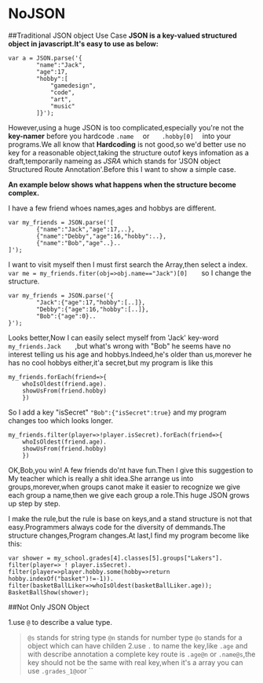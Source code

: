 # NoJSON
##Traditional JSON object Use Case
**JSON is a key-valued structured object in javascript.It's easy to use as below:**

```
var a = JSON.parse('{
		"name":"Jack",
		"age":17,
		"hobby":[
			"gamedesign",
			"code",
			"art",
			"music"
		]}');
```

However,using a huge JSON is too complicated,especially you're not the __key-namer__ before you hardcode ``	.name	`` or ``	.hobby[0]	`` into your programs.We all know that __Hardcoding__ is not good,so we'd better use no key for a reasonable object,taking the structure outof keys infomation as a draft,temporarily nameing as _JSRA_ which stands for 'JSON object Structured Route Annotation'.Before this I want to show a simple case.

**An example below shows what happens when the structure become complex.**

I have a few friend whoes names,ages and hobbys are different.

```
var my_friends = JSON.parse('[
		{"name":"Jack","age":17,..},
		{"name":"Debby","age":16,"hobby":..},
		{"name":"Bob","age"..}..
]');
```
I want to visit myself then I must first search the Array,then select a index.``		var me = my_friends.fiter(obj=>obj.name=="Jack")[0]		``so I change the structure.

```
var my_friends = JSON.parse('{
		"Jack":{"age":17,"hobby":[..]},
		"Debby":{"age":16,"hobby":[..]},
		"Bob":{"age":0}..
}');
```

Looks better,Now I can easily select myself from 'Jack' key-word``	my_friends.Jack		``,but what's wrong with "Bob" he seems have no interest telling us his age and hobbys.Indeed,he's older than us,morever he has no cool hobbys either,it'a secret,but my program is like this 

```
my_friends.forEach(friend=>{
	whoIsOldest(friend.age).
	showUsFrom(friend.hobby)
	})
```
So I add a key "isSecret" ``"Bob":{"isSecret":true}`` and my program changes too which looks longer.

```
my_friends.filter(player=>!player.isSecret).forEach(friend=>{
	whoIsOldest(friend.age).
	showUsFrom(friend.hobby)
	})
```
OK,Bob,you win! A few friends do'nt have fun.Then I give this suggestion to My teacher which is really a shit idea.She arrange us into groups,morever,when groups canot make it easier to recognize we give each group a name,then we give each group a role.This huge JSON grows up step by step.

I make the rule,but the rule is base on keys,and a stand structure is not that easy.Programmers always code for the diversity of demmands.The structure changes,Program changes.At last,I find my program become like this:

```
var shower = my_school.grades[4].classes[5].groups["Lakers"].
filter(player=> ! player.isSecret).
filter(player=>player.hobby.some(hobby=>return hobby.indexOf("basket")!=-1)).
filter(basketBallLiker=>whoIsOldest(basketBallLiker.age));
BasketBallShow(shower);
```
##Not Only JSON Object
 
1.use ``@`` to describe a value type.
>``@s`` stands for string type
>``@n`` stands for number type
>``@o`` stands for a object which can have childen
2.use ``.`` to name the key,like ``.age`` and with describe annotation a complete key route is ``.age@n`` or ``.name@s``,the key should not be the same with real key,when it's a array you can use ``.grades_1@o``or ``